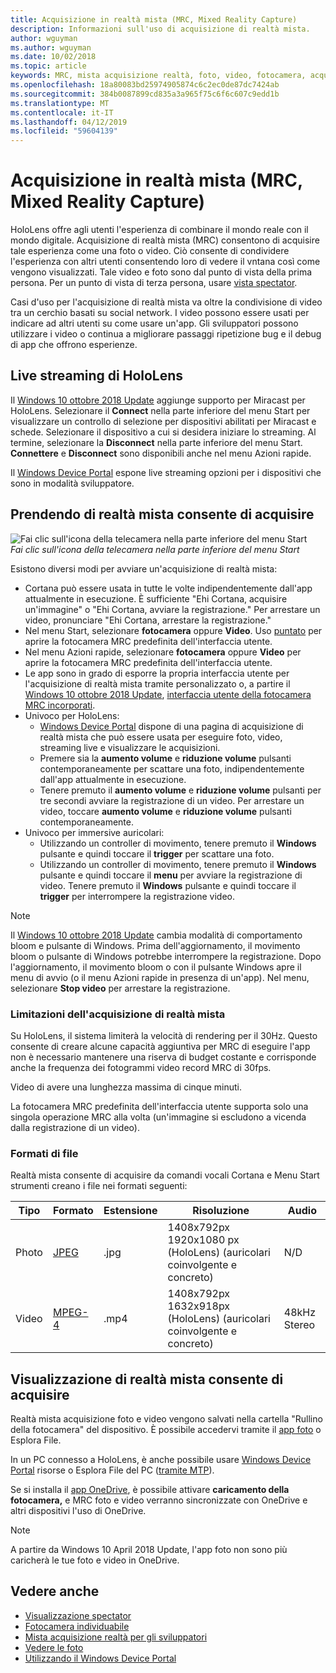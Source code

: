 ```yaml
---
title: Acquisizione in realtà mista (MRC, Mixed Reality Capture)
description: Informazioni sull'uso di acquisizione di realtà mista.
author: wguyman
ms.author: wguyman
ms.date: 10/02/2018
ms.topic: article
keywords: MRC, mista acquisizione realtà, foto, video, fotocamera, acquisizione, utilizzo, flusso, streaming Live, demo
ms.openlocfilehash: 18a80083bd25974905874c6c2ec0de87dc7424ab
ms.sourcegitcommit: 384b0087899cd835a3a965f75c6f6c607c9edd1b
ms.translationtype: MT
ms.contentlocale: it-IT
ms.lasthandoff: 04/12/2019
ms.locfileid: "59604139"
---
```

# <a name="mixed-reality-capture"></a>Acquisizione in realtà mista (MRC, Mixed Reality Capture)

HoloLens offre agli utenti l'esperienza di combinare il mondo reale con il mondo digitale. Acquisizione di realtà mista (MRC) consentono di acquisire tale esperienza come una foto o video. Ciò consente di condividere l'esperienza con altri utenti consentendo loro di vedere il vntana così come vengono visualizzati. Tale video e foto sono dal punto di vista della prima persona. Per un punto di vista di terza persona, usare [vista spectator](spectator-view.md).

Casi d'uso per l'acquisizione di realtà mista va oltre la condivisione di video tra un cerchio basati su social network. I video possono essere usati per indicare ad altri utenti su come usare un'app. Gli sviluppatori possono utilizzare i video o continua a migliorare passaggi ripetizione bug e il debug di app che offrono esperienze.

## <a name="live-streaming-from-hololens"></a>Live streaming di HoloLens

Il [Windows 10 ottobre 2018 Update](release-notes-october-2018.md) aggiunge supporto per Miracast per HoloLens. Selezionare il **Connect** nella parte inferiore del menu Start per visualizzare un controllo di selezione per dispositivi abilitati per Miracast e schede. Selezionare il dispositivo a cui si desidera iniziare lo streaming. Al termine, selezionare la **Disconnect** nella parte inferiore del menu Start.  **Connettere** e **Disconnect** sono disponibili anche nel menu Azioni rapide. 

Il [Windows Device Portal](using-the-windows-device-portal.md) espone live streaming opzioni per i dispositivi che sono in modalità sviluppatore.

## <a name="taking-mixed-reality-captures"></a>Prendendo di realtà mista consente di acquisire

![Fai clic sull'icona della telecamera nella parte inferiore del menu Start](images/cameraiconinpins-300px.png)<br>
*Fai clic sull'icona della telecamera nella parte inferiore del menu Start*

Esistono diversi modi per avviare un'acquisizione di realtà mista:
* Cortana può essere usata in tutte le volte indipendentemente dall'app attualmente in esecuzione. È sufficiente "Ehi Cortana, acquisire un'immagine" o "Ehi Cortana, avviare la registrazione." Per arrestare un video, pronunciare "Ehi Cortana, arrestare la registrazione."
* Nel menu Start, selezionare **fotocamera** oppure **Video**. Uso [puntato](gestures.md#air-tap) per aprire la fotocamera MRC predefinita dell'interfaccia utente.
* Nel menu Azioni rapide, selezionare **fotocamera** oppure **Video** per aprire la fotocamera MRC predefinita dell'interfaccia utente.
* Le app sono in grado di esporre la propria interfaccia utente per l'acquisizione di realtà mista tramite personalizzato o, a partire il [Windows 10 ottobre 2018 Update](release-notes-october-2018.md), [interfaccia utente della fotocamera MRC incorporati](mixed-reality-capture-for-developers.md).
* Univoco per HoloLens: 
    * [Windows Device Portal](using-the-windows-device-portal.md) dispone di una pagina di acquisizione di realtà mista che può essere usata per eseguire foto, video, streaming live e visualizzare le acquisizioni.
    * Premere sia la **aumento volume** e **riduzione volume** pulsanti contemporaneamente per scattare una foto, indipendentemente dall'app attualmente in esecuzione.
    * Tenere premuto il **aumento volume** e **riduzione volume** pulsanti per tre secondi avviare la registrazione di un video. Per arrestare un video, toccare **aumento volume** e **riduzione volume** pulsanti contemporaneamente.
* Univoco per immersive auricolari: 
    * Utilizzando un controller di movimento, tenere premuto il **Windows** pulsante e quindi toccare il **trigger** per scattare una foto. 
    * Utilizzando un controller di movimento, tenere premuto il **Windows** pulsante e quindi toccare il **menu** per avviare la registrazione di video. Tenere premuto il **Windows** pulsante e quindi toccare il **trigger** per interrompere la registrazione video.
    
>[!NOTE]
>Il [Windows 10 ottobre 2018 Update](release-notes-october-2018.md) cambia modalità di comportamento bloom e pulsante di Windows. Prima dell'aggiornamento, il movimento bloom o pulsante di Windows potrebbe interrompere la registrazione. Dopo l'aggiornamento, il movimento bloom o con il pulsante Windows apre il menu di avvio (o il menu Azioni rapide in presenza di un'app). Nel menu, selezionare **Stop video** per arrestare la registrazione.

### <a name="limitations-of-mixed-reality-capture"></a>Limitazioni dell'acquisizione di realtà mista

Su HoloLens, il sistema limiterà la velocità di rendering per il 30Hz. Questo consente di creare alcune capacità aggiuntiva per MRC di eseguire l'app non è necessario mantenere una riserva di budget costante e corrisponde anche la frequenza dei fotogrammi video record MRC di 30fps.

Video di avere una lunghezza massima di cinque minuti.

La fotocamera MRC predefinita dell'interfaccia utente supporta solo una singola operazione MRC alla volta (un'immagine si escludono a vicenda dalla registrazione di un video).

### <a name="file-formats"></a>Formati di file

Realtà mista consente di acquisire da comandi vocali Cortana e Menu Start strumenti creano i file nei formati seguenti:

|  Tipo  |  Formato  |  Estensione  |  Risoluzione  |  Audio | 
|----------|----------|----------|----------|----------|
|  Photo  |  [JPEG](https://en.wikipedia.org/wiki/JPEG)  |  .jpg  |  1408x792px 1920x1080 px (HoloLens) (auricolari coinvolgente e concreto) |  N/D | 
|  Video  |  [MPEG-4](https://en.wikipedia.org/wiki/MPEG-4)  |  .mp4  |  1408x792px 1632x918px (HoloLens) (auricolari coinvolgente e concreto) |  48kHz Stereo | 

## <a name="viewing-mixed-reality-captures"></a>Visualizzazione di realtà mista consente di acquisire

Realtà mista acquisizione foto e video vengono salvati nella cartella "Rullino della fotocamera" del dispositivo. È possibile accedervi tramite il [app foto](see-your-photos.md#photos-app) o Esplora File.

In un PC connesso a HoloLens, è anche possibile usare [Windows Device Portal](using-the-windows-device-portal.md#mixed-reality-capture) risorse o Esplora File del PC ([tramite MTP](release-notes-april-2018.md#new-features-for-hololens)).

Se si installa il [app OneDrive](https://www.microsoft.com/p/onedrive/9wzdncrfj1p3), è possibile attivare **caricamento della fotocamera,** e MRC foto e video verranno sincronizzate con OneDrive e altri dispositivi l'uso di OneDrive.

>[!NOTE]
>A partire da Windows 10 April 2018 Update, l'app foto non sono più caricherà le tue foto e video in OneDrive.

## <a name="see-also"></a>Vedere anche
* [Visualizzazione spectator](spectator-view.md)
* [Fotocamera individuabile](locatable-camera.md)
* [Mista acquisizione realtà per gli sviluppatori](mixed-reality-capture-for-developers.md)
* [Vedere le foto](see-your-photos.md)
* [Utilizzando il Windows Device Portal](using-the-windows-device-portal.md)
